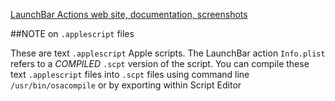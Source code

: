 [LaunchBar Actions web site, documentation, screenshots](http://prenagha.github.io/launchbar/)

##NOTE on `.applescript` files

These are text `.applescript` Apple scripts.
The LaunchBar action `Info.plist` refers to a *COMPILED* `.scpt` version of the script.
You can compile these text `.applescript` files into `.scpt` files using command line `/usr/bin/osacompile` or by exporting within Script Editor


